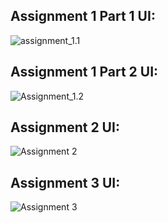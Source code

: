## Assignment 1 Part 1 UI:
![assignment_1.1](https://github.com/pesto-students/team-nitish-jha-Sukanya3096/assets/49310523/29c7aa52-81c6-4476-865a-b0e09901cbd0)

## Assignment 1 Part 2 UI:
![Assignment_1.2](https://github.com/pesto-students/team-nitish-jha-Sukanya3096/assets/49310523/67c2e53f-2785-4fc1-8a2a-84e416b3f3b9)

## Assignment 2 UI:
![Assignment 2](https://github.com/pesto-students/team-nitish-jha-Sukanya3096/assets/49310523/ef115fd2-41d8-40f8-8af0-a25cdc17cf0a)

## Assignment 3 UI:
![Assignment 3](https://github.com/pesto-students/team-nitish-jha-Sukanya3096/assets/49310523/5876ae50-cdeb-41b3-85aa-c4ae852e2a99)
